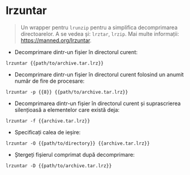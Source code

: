 # lrzuntar

> Un wrapper pentru `lrunzip` pentru a simplifica decomprimarea directoarelor.
> A se vedea și: `lrztar`, `lrzip`.
> Mai multe informații: <https://manned.org/lrzuntar>.

- Decomprimare dintr-un fișier în directorul curent:

`lrzuntar {{path/to/archive.tar.lrz}}`

- Decomprimare dintr-un fișier în directorul curent folosind un anumit număr de fire de procesare:

`lrzuntar -p {{8}} {{path/to/archive.tar.lrz}}`

- Decomprimarea dintr-un fișier în directorul curent și suprascrierea silențioasă a elementelor care există deja:

`lrzuntar -f {{archive.tar.lrz}}`

- Specificați calea de ieșire:

`lrzuntar -O {{path/to/directory}} {{archive.tar.lrz}}`

- Ștergeți fișierul comprimat după decomprimare:

`lrzuntar -D {{path/to/archive.tar.lrz}}`
